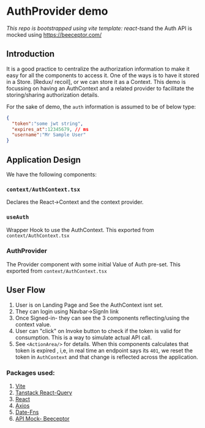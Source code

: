 # AuthProvider demo

*This repo is bootstrapped using vite template: react-ts*and the Auth API is mocked using https://beeceptor.com/

## Introduction
It is a good practice to centralize the authorization information to make it easy for all the components to access it. One of the ways is to have it stored in a Store. [Redux/ recoil], or we can store it as a Context.
This demo is focussing on having an AuthContext and a related provider to facilitate the storing/sharing authorization details.

For the sake of demo, the `auth` information is assumed to be of below type:
```json
{
  "token":"some jwt string",
  "expires_at":12345679, // ms
  "username":"Mr Sample User"
}
```

## Application Design
We have the following components:

### `context/AuthContext.tsx`
Declares the React->Context and the context provider.

### `useAuth`
Wrapper Hook to use the AuthContext. This exported from `context/AuthContext.tsx`

### AuthProvider
The Provider component with some initial Value of Auth pre-set. This exported from `context/AuthContext.tsx`



## User Flow
1. User is on Landing Page and See the AuthContext isnt set.
2. They can login using Navbar->SignIn link
3. Once Signed-in- they can see the 3 components reflecting/using the context value.
4. User can "click" on Invoke button to check if the token is valid for consumption. This is a way to simulate actual API call. 
5. See `<ActionArea/>` for details. When this components calculates that token is expired , i,e, in real time an endpoint says its `401`, we reset the token in `AuthContext` and that change is reflected across the application.


### Packages used:
1. [Vite](https://vitejs.dev/guide/)
2. [Tanstack React-Query](https://tanstack.com/query/latest/)
3. [React](https://react.dev/learn)
4. [Axios](https://axios-http.com/)
5. [Date-Fns](https://date-fns.org/)
6. [API Mock- Beeceptor](https://beeceptor.com/)